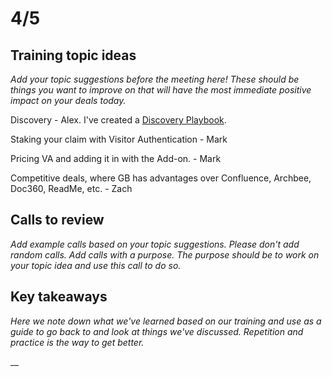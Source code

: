 # 4/5

## Training topic ideas

_Add your topic suggestions before the meeting here! These should be things you want to improve on that will have the most immediate positive impact on your deals today._&#x20;

Discovery - Alex. I've created a [Discovery Playbook](https://docs.google.com/document/d/1aHtOCQaJeMw\_z2hw0hWgr6AMH2aJNCCA\_ZX3jLgEV2c/edit?usp=sharing).

Staking your claim with Visitor Authentication - Mark

Pricing VA and adding it in with the Add-on. - Mark

Competitive deals, where GB has advantages over Confluence, Archbee, Doc360, ReadMe, etc. - Zach&#x20;

## Calls to review

_Add example calls based on your topic suggestions. Please don't add random calls. Add calls with a purpose. The purpose should be to work on your topic idea and use this call to do so._

## Key takeaways

_Here we note down what we've learned based on our training and use as a guide to go back to and look at things we've discussed. Repetition and practice is the way to get better._

__
